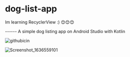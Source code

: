 # dog-list-app
Im learning RecyclerView :)   😊😊😊

------    A simple dog listing app on Android Studio with Kotlin

![githubicin](https://user-images.githubusercontent.com/84986629/141145586-e6701229-6591-408d-b610-bace9535c485.png)



![Screenshot_1636559101](https://user-images.githubusercontent.com/84986629/141145130-b3c826a7-3f6a-49fa-ab30-246d3a4ed4cf.png)
